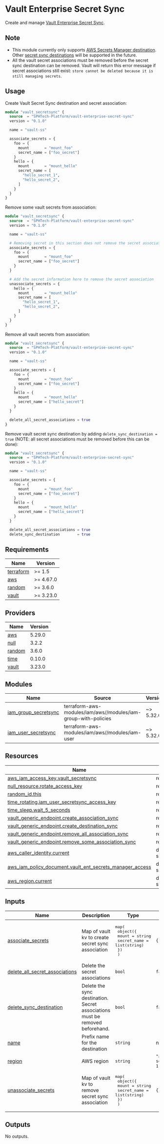# Vault Enterprise Secret Sync
Create and manage [Vault Enterprise Secret Sync](https://developer.hashicorp.com/vault/docs/sync).

## Note
- This module currently only supports [AWS Secrets Manager destination](https://developer.hashicorp.com/vault/docs/sync/awssm). Other [secret sync destinations](https://developer.hashicorp.com/vault/docs/sync#destinations) will be supported in the future.
- All the vault secret associations must be removed before the secret sync destination can be removed. Vault will return this error message if secret associations still exist: `store cannot be deleted because it is still managing secrets`.

## Usage
Create Vault Secret Sync destination and secret association:
```terraform
module "vault_secretsync" {
  source  = "SPHTech-Platform/vault-enterprise-secret-sync"
  version = "0.1.0"

  name = "vault-ss"

  associate_secrets = {
    foo = {
      mount       = "mount_foo"
      secret_name = ["foo_secret"]
    }
    hello = {
      mount       = "mount_hello"
      secret_name = [
        "hello_secret_1",
        "hello_secret_2",
      ]
    }
  }
}
```

Remove some vault secrets from association:
```terraform
module "vault_secretsync" {
  source  = "SPHTech-Platform/vault-enterprise-secret-sync"
  version = "0.1.0"

  name = "vault-ss"

  # Removing secret in this section does not remove the secret association
  associate_secrets = {
    foo = {
      mount       = "mount_foo"
      secret_name = ["foo_secret"]
    }
  }

  # Add the secret information here to remove the secret association
  unassociate_secrets = {
    hello = {
      mount       = "mount_hello"
      secret_name = [
        "hello_secret_1",
        "hello_secret_2",
      ]
    }
  }
}
```

Remove all vault secrets from association:
```terraform
module "vault_secretsync" {
  source  = "SPHTech-Platform/vault-enterprise-secret-sync"
  version = "0.1.0"

  name = "vault-ss"

  associate_secrets = {
    foo = {
      mount       = "mount_foo"
      secret_name = ["foo_secret"]
    }
    hello = {
      mount       = "mount_hello"
      secret_name = ["hello_secret"]
    }
  }

  delete_all_secret_associations = true
}
```

Remove vault secret sync destination by adding `delete_sync_destination = true` (NOTE: all secret associations must be removed before this can be done):
```terraform
module "vault_secretsync" {
  source  = "SPHTech-Platform/vault-enterprise-secret-sync"
  version = "0.1.0"

  name = "vault-ss"

  associate_secrets = {
    foo = {
      mount       = "mount_foo"
      secret_name = ["foo_secret"]
    }
    hello = {
      mount       = "mount_hello"
      secret_name = ["hello_secret"]
    }
  }

  delete_all_secret_associations = true
  delete_sync_destination        = true
```

<!-- BEGIN_TF_DOCS -->
## Requirements

| Name | Version |
|------|---------|
| <a name="requirement_terraform"></a> [terraform](#requirement\_terraform) | >= 1.5 |
| <a name="requirement_aws"></a> [aws](#requirement\_aws) | >= 4.67.0 |
| <a name="requirement_random"></a> [random](#requirement\_random) | >= 3.6.0 |
| <a name="requirement_vault"></a> [vault](#requirement\_vault) | >= 3.23.0 |

## Providers

| Name | Version |
|------|---------|
| <a name="provider_aws"></a> [aws](#provider\_aws) | 5.29.0 |
| <a name="provider_null"></a> [null](#provider\_null) | 3.2.2 |
| <a name="provider_random"></a> [random](#provider\_random) | 3.6.0 |
| <a name="provider_time"></a> [time](#provider\_time) | 0.10.0 |
| <a name="provider_vault"></a> [vault](#provider\_vault) | 3.23.0 |

## Modules

| Name | Source | Version |
|------|--------|---------|
| <a name="module_iam_group_secretsync"></a> [iam\_group\_secretsync](#module\_iam\_group\_secretsync) | terraform-aws-modules/iam/aws//modules/iam-group-with-policies | ~> 5.32.0 |
| <a name="module_iam_user_secretsync"></a> [iam\_user\_secretsync](#module\_iam\_user\_secretsync) | terraform-aws-modules/iam/aws//modules/iam-user | ~> 5.32.0 |

## Resources

| Name | Type |
|------|------|
| [aws_iam_access_key.vault_secretsync](https://registry.terraform.io/providers/hashicorp/aws/latest/docs/resources/iam_access_key) | resource |
| [null_resource.rotate_access_key](https://registry.terraform.io/providers/hashicorp/null/latest/docs/resources/resource) | resource |
| [random_id.this](https://registry.terraform.io/providers/hashicorp/random/latest/docs/resources/id) | resource |
| [time_rotating.iam_user_secretsync_access_key](https://registry.terraform.io/providers/hashicorp/time/latest/docs/resources/rotating) | resource |
| [time_sleep.wait_5_seconds](https://registry.terraform.io/providers/hashicorp/time/latest/docs/resources/sleep) | resource |
| [vault_generic_endpoint.create_association_sync](https://registry.terraform.io/providers/hashicorp/vault/latest/docs/resources/generic_endpoint) | resource |
| [vault_generic_endpoint.create_destination_sync](https://registry.terraform.io/providers/hashicorp/vault/latest/docs/resources/generic_endpoint) | resource |
| [vault_generic_endpoint.remove_all_association_sync](https://registry.terraform.io/providers/hashicorp/vault/latest/docs/resources/generic_endpoint) | resource |
| [vault_generic_endpoint.remove_some_association_sync](https://registry.terraform.io/providers/hashicorp/vault/latest/docs/resources/generic_endpoint) | resource |
| [aws_caller_identity.current](https://registry.terraform.io/providers/hashicorp/aws/latest/docs/data-sources/caller_identity) | data source |
| [aws_iam_policy_document.vault_ent_secrets_manager_access](https://registry.terraform.io/providers/hashicorp/aws/latest/docs/data-sources/iam_policy_document) | data source |
| [aws_region.current](https://registry.terraform.io/providers/hashicorp/aws/latest/docs/data-sources/region) | data source |

## Inputs

| Name | Description | Type | Default | Required |
|------|-------------|------|---------|:--------:|
| <a name="input_associate_secrets"></a> [associate\_secrets](#input\_associate\_secrets) | Map of vault kv to create secret sync association | <pre>map(<br>    object({<br>      mount       = string<br>      secret_name = list(string)<br>    })<br>  )</pre> | `{}` | no |
| <a name="input_delete_all_secret_associations"></a> [delete\_all\_secret\_associations](#input\_delete\_all\_secret\_associations) | Delete the secret associations | `bool` | `false` | no |
| <a name="input_delete_sync_destination"></a> [delete\_sync\_destination](#input\_delete\_sync\_destination) | Delete the sync destination. Secret associations must be removed beforehand. | `bool` | `false` | no |
| <a name="input_name"></a> [name](#input\_name) | Prefix name for the destination | `string` | n/a | yes |
| <a name="input_region"></a> [region](#input\_region) | AWS region | `string` | `"ap-southeast-1"` | no |
| <a name="input_unassociate_secrets"></a> [unassociate\_secrets](#input\_unassociate\_secrets) | Map of vault kv to remove secret sync association | <pre>map(<br>    object({<br>      mount       = string<br>      secret_name = list(string)<br>    })<br>  )</pre> | `{}` | no |

## Outputs

No outputs.
<!-- END_TF_DOCS -->
